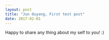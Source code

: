 ```yaml
---
layout: post
title: "Jun Ouyang, First test post"
date: 2017-02-01
---
```


Happy to share any thing about my self to you! :)
